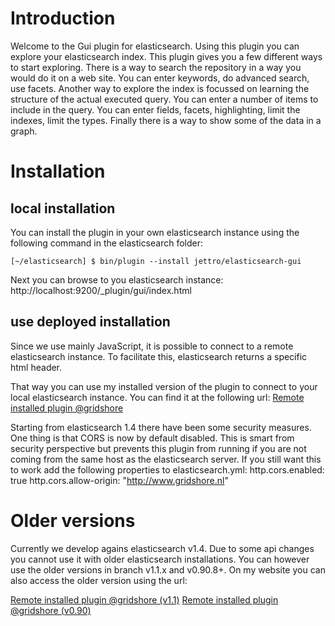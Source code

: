 # Introduction
Welcome to the Gui plugin for elasticsearch. Using this plugin you can explore your elasticsearch index. This plugin gives you a few different ways to start exploring. There is a way to search the repository in a way you would do it on a web site. You can enter keywords, do advanced search, use facets. Another way to explore the index is focussed on learning the structure of the actual executed query. You can enter a number of items to include in the query. You can enter fields, facets, highlighting, limit the indexes, limit the types. Finally there is a way to show some of the data in a graph.

# Installation
## local installation
You can install the plugin in your own elasticsearch instance using the following command in the elasticsearch folder:
```
[~/elasticsearch] $ bin/plugin --install jettro/elasticsearch-gui 
```
Next you can browse to you elasticsearch instance: http://localhost:9200/_plugin/gui/index.html
## use deployed installation
Since we use mainly JavaScript, it is possible to connect to a remote elasticsearch instance. To facilitate this, elasticsearch returns a specific html header.

That way you can use my installed version of the plugin to connect to your local elasticsearch instance. You can find it at the following url:
[Remote installed plugin @gridshore](http://www.gridshore.nl/esgui)

Starting from elasticsearch 1.4 there have been some security measures. One thing is that CORS is now by default disabled. This is smart from security perspective but prevents this plugin from running if you are not coming from the same host as the elasticsearch server. If you still want this to work add the following properties to elasticsearch.yml: 
http.cors.enabled: true
http.cors.allow-origin: "http://www.gridshore.nl"

# Older versions
Currently we develop agains elasticsearch v1.4. Due to some api changes you cannot use it with older elasticsearch installations. You can however use the older versions in branch v1.1.x and v0.90.8+. On my website you can also access the older version using the url:

[Remote installed plugin @gridshore (v1.1)](http://www.gridshore.nl/esgui_1_1)
[Remote installed plugin @gridshore (v0.90)](http://www.gridshore.nl/esgui_0_90)